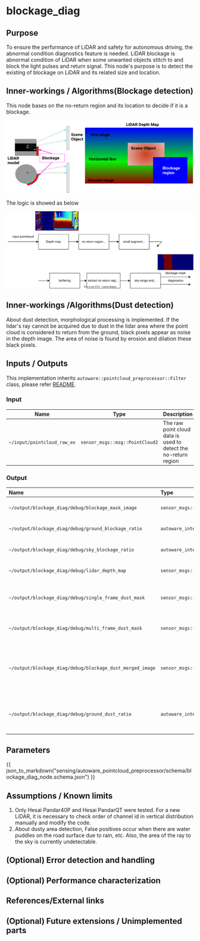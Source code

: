 # blockage_diag

## Purpose

To ensure the performance of LiDAR and safety for autonomous driving, the abnormal condition diagnostics feature is
needed.
LiDAR blockage is abnormal condition of LiDAR when some unwanted objects stitch to and block the light pulses and return
signal.
This node's purpose is to detect the existing of blockage on LiDAR and its related size and location.

## Inner-workings / Algorithms(Blockage detection)

This node bases on the no-return region and its location to decide if it is a blockage.

![blockage situation](./image/blockage_diag.png)

The logic is showed as below

![blockage_diag_flowchart](./image/blockage_diag_flowchart.drawio.svg)

## Inner-workings /Algorithms(Dust detection)

About dust detection, morphological processing is implemented.
If the lidar's ray cannot be acquired due to dust in the lidar area where the point cloud is considered to return from
the ground,
black pixels appear as noise in the depth image.
The area of noise is found by erosion and dilation these black pixels.

## Inputs / Outputs

This implementation inherits `autoware::pointcloud_preprocessor::Filter` class, please refer [README](../README.md).

### Input

| Name                        | Type                            | Description                                                     |
| --------------------------- | ------------------------------- | --------------------------------------------------------------- |
| `~/input/pointcloud_raw_ex` | `sensor_msgs::msg::PointCloud2` | The raw point cloud data is used to detect the no-return region |

### Output

| Name                                                      | Type                                                | Description                                                                                      |
| :-------------------------------------------------------- | :-------------------------------------------------- | ------------------------------------------------------------------------------------------------ |
| `~/output/blockage_diag/debug/blockage_mask_image`        | `sensor_msgs::msg::Image`                           | The mask image of detected blockage                                                              |
| `~/output/blockage_diag/debug/ground_blockage_ratio`      | `autoware_internal_debug_msgs::msg::Float32Stamped` | The area ratio of blockage region in ground region                                               |
| `~/output/blockage_diag/debug/sky_blockage_ratio`         | `autoware_internal_debug_msgs::msg::Float32Stamped` | The area ratio of blockage region in sky region                                                  |
| `~/output/blockage_diag/debug/lidar_depth_map`            | `sensor_msgs::msg::Image`                           | The depth map image of input point cloud                                                         |
| `~/output/blockage_diag/debug/single_frame_dust_mask`     | `sensor_msgs::msg::Image`                           | The mask image of detected dusty area in latest single frame                                     |
| `~/output/blockage_diag/debug/multi_frame_dust_mask`      | `sensor_msgs::msg::Image`                           | The mask image of continuous detected dusty area                                                 |
| `~/output/blockage_diag/debug/blockage_dust_merged_image` | `sensor_msgs::msg::Image`                           | The merged image of blockage detection(red) and multi frame dusty area detection(yellow) results |
| `~/output/blockage_diag/debug/ground_dust_ratio`          | `autoware_internal_debug_msgs::msg::Float32Stamped` | The ratio of dusty area divided by area where ray usually returns from the ground.               |

## Parameters

{{ json_to_markdown("sensing/autoware_pointcloud_preprocessor/schema/blockage_diag_node.schema.json") }}

## Assumptions / Known limits

1. Only Hesai Pandar40P and Hesai PandarQT were tested. For a new LiDAR, it is necessary to check order of channel id in
   vertical distribution manually and modify the code.
2. About dusty area detection, False positives occur when there are water puddles on the road surface due to rain, etc.
   Also, the area of the ray to the sky is currently undetectable.

## (Optional) Error detection and handling

## (Optional) Performance characterization

## References/External links

## (Optional) Future extensions / Unimplemented parts
